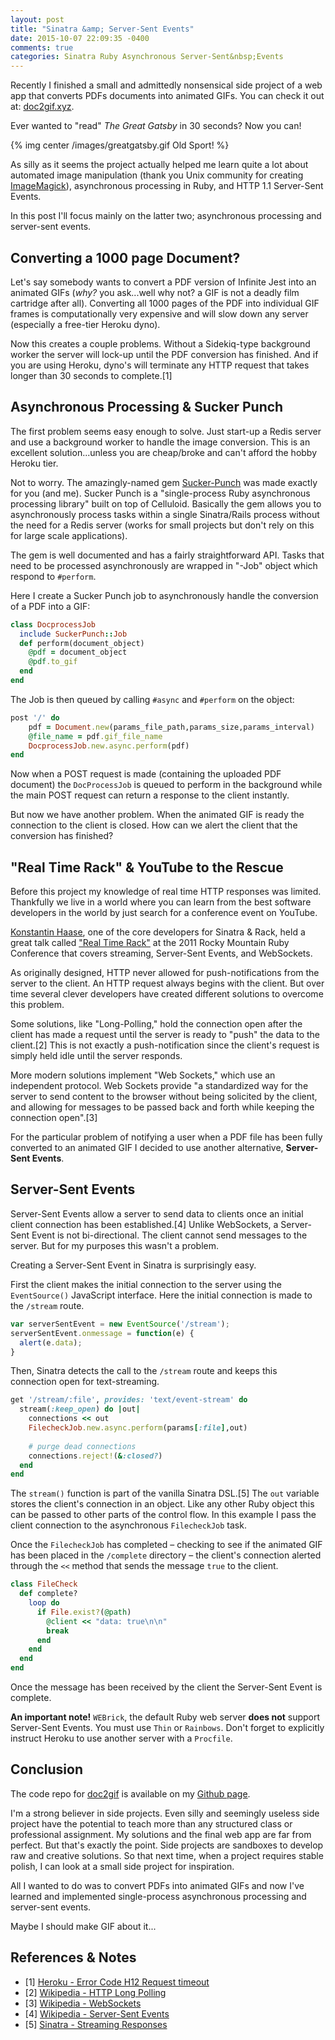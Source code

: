 ```yaml
---
layout: post
title: "Sinatra &amp; Server-Sent Events"
date: 2015-10-07 22:09:35 -0400
comments: true
categories: Sinatra Ruby Asynchronous Server-Sent&nbsp;Events
---
```


Recently I finished a small and admittedly nonsensical side project of a web app that converts PDFs documents into animated GIFs. You can check it out at: [doc2gif.xyz](http://doc2gif.xyz/). 

Ever wanted to "read" _The Great Gatsby_ in 30 seconds? Now you can!

{% img center /images/greatgatsby.gif Old Sport! %}

As silly as it seems the project actually helped me learn quite a lot about automated image manipulation (thank you Unix community for creating [ImageMagick](http://www.imagemagick.org/)), asynchronous processing in Ruby, and HTTP 1.1 Server-Sent Events.  

In this post I'll focus mainly on the latter two; asynchronous processing and server-sent events.

## Converting a 1000 page Document?
Let's say somebody wants to convert a PDF version of Infinite Jest into an animated GIFs (_why?_ you ask...well why not? a GIF is not a deadly film cartridge after all). Converting all 1000 pages of the PDF into individual GIF frames is computationally very expensive and will slow down any server (especially a free-tier Heroku dyno). 

Now this creates a couple problems. Without a Sidekiq-type background worker the server will lock-up until the PDF conversion has finished. And if you are using Heroku, dyno's will terminate any HTTP request that takes longer than 30 seconds to complete.[1]

## Asynchronous Processing & Sucker Punch

The first problem seems easy enough to solve. Just start-up a Redis server and use a background worker to handle the image conversion. This is an excellent solution...unless you are cheap/broke and can't afford the hobby Heroku tier. 

Not to worry. The amazingly-named gem [Sucker-Punch](https://github.com/brandonhilkert/sucker_punch) was made exactly for you (and me). Sucker Punch is a "single-process Ruby asynchronous processing library" built on top of Celluloid. Basically the gem allows you to asynchronously process tasks within a single Sinatra/Rails process without the need for a Redis server (works for small projects but don't rely on this for large scale applications). 

The gem is well documented and has a fairly straightforward API. Tasks that need to be processed asynchronously are wrapped in "-Job" object which respond to `#perform`.

Here I create a Sucker Punch job to asynchronously handle the conversion of a PDF into a GIF:

```ruby
class DocprocessJob
  include SuckerPunch::Job
  def perform(document_object)
    @pdf = document_object
    @pdf.to_gif
  end
end
```
The Job is then queued by calling `#async` and `#perform` on the object:

```ruby
post '/' do
    pdf = Document.new(params_file_path,params_size,params_interval)
    @file_name = pdf.gif_file_name
    DocprocessJob.new.async.perform(pdf)
end
```
Now when a POST request is made (containing the uploaded PDF document) the `DocProcessJob` is queued to perform in the background while the main POST request can return a response to the client instantly.

But now we have another problem. When the animated GIF is ready the connection to the client is closed. How can we alert the client that the conversion has finished? 

## "Real Time Rack" & YouTube to the Rescue

Before this project my knowledge of real time HTTP responses was limited. Thankfully we live in a world where you can learn from the best software developers in the world by just search for a conference event on YouTube. 

[Konstantin Haase](https://github.com/rkh), one of the core developers for Sinatra & Rack, held a great talk called ["Real Time Rack"](https://www.youtube.com/watch?v=R84ersKcKFc) at the 2011 Rocky Mountain Ruby Conference that covers streaming, Server-Sent Events, and WebSockets. 

As originally designed, HTTP never allowed for push-notifications from the server to the client. An HTTP request always begins with the client. But over time several clever developers have created different solutions to overcome this problem. 

Some solutions, like "Long-Polling," hold the connection open after the client has made a request until the server is ready to "push" the data to the client.[2] This is not exactly a push-notification since the client's request is simply held idle until the server responds.

More modern solutions implement "Web Sockets," which use an independent protocol. Web Sockets provide "a standardized way for the server to send content to the browser without being solicited by the client, and allowing for messages to be passed back and forth while keeping the connection open".[3]

For the particular problem of notifying a user when a PDF file has been fully converted to an animated GIF I decided to use another alternative, __Server-Sent Events__.

## Server-Sent Events

Server-Sent Events allow a server to send data to clients once an initial client connection has been established.[4] Unlike WebSockets, a Server-Sent Event is not bi-directional. The client cannot send messages to the server. But for my purposes this wasn't a problem. 

Creating a Server-Sent Event in Sinatra is surprisingly easy. 

First the client makes the initial connection to the server using the `EventSource()` JavaScript interface. Here the initial connection is made to the `/stream` route.

```javascript
var serverSentEvent = new EventSource('/stream');
serverSentEvent.onmessage = function(e) {
  alert(e.data);
} 
```
Then, Sinatra detects the call to the `/stream` route and keeps this connection open for text-streaming. 

```ruby
get '/stream/:file', provides: 'text/event-stream' do
  stream(:keep_open) do |out|
    connections << out
    FilecheckJob.new.async.perform(params[:file],out)
  
    # purge dead connections
    connections.reject!(&:closed?)
  end
end
```
The `stream()` function is part of the vanilla Sinatra DSL.[5] The `out` variable stores the client's connection in an object. Like any other Ruby object this can be passed to other parts of the control flow. In this example I pass the client connection to the asynchronous `FilecheckJob` task. 

Once the `FilecheckJob` has completed – checking to see if the animated GIF has been placed in the `/complete` directory – the client's connection alerted through the `<<` method that sends the message `true` to the client. 

```ruby
class FileCheck
  def complete?
    loop do
      if File.exist?(@path)
        @client << "data: true\n\n"
        break
      end
    end
  end
end
```
Once the message has been received by the client the Server-Sent Event is complete.

__An important note!__ `WEBrick`, the default Ruby web server __does not__ support Server-Sent Events. You must use `Thin` or `Rainbows`. Don't forget to explicitly instruct Heroku to use another server with a `Procfile`.


## Conclusion

The code repo for [doc2gif](http://doc2gif.xyz/) is available on my [Github page](https://github.com/walterbm/document-gif). 

I'm a strong believer in side projects. Even silly and seemingly useless side project have the potential to teach more than any structured class or professional assignment. My solutions and the final web app are far from perfect. But that's exactly the point. Side projects are sandboxes to develop raw and creative solutions. So that next time, when a project requires stable polish, I can look at a small side project for inspiration. 

All I wanted to do was to convert PDFs into animated GIFs and now I've learned and implemented single-process asynchronous processing and server-sent events. 

Maybe I should make GIF about it... 


## References & Notes

- [1] [Heroku - Error Code H12 Request timeout](https://devcenter.heroku.com/articles/error-codes#h12-request-timeout)
- [2] [Wikipedia - HTTP Long Polling](https://en.wikipedia.org/wiki/Push_technology#Long_polling)
- [3] [Wikipedia - WebSockets](https://en.wikipedia.org/wiki/WebSocket)
- [4] [Wikipedia - Server-Sent Events](https://en.wikipedia.org/wiki/Server-sent_events)
- [5] [Sinatra - Streaming Responses](http://www.sinatrarb.com/intro.html#Streaming%20Responses)
